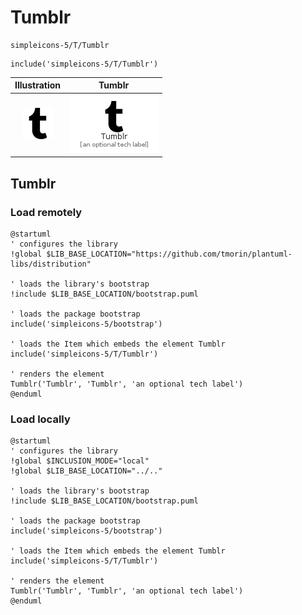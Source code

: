 # Tumblr


```text
simpleicons-5/T/Tumblr
```

```text
include('simpleicons-5/T/Tumblr')
```



| Illustration | Tumblr |
| :---: | :---: |
| ![illustration for Illustration](../../simpleicons-5/T/Tumblr.png) | ![illustration for Tumblr](../../simpleicons-5/T/Tumblr.Local.png) |




## Tumblr

### Load remotely
```plantuml
@startuml
' configures the library
!global $LIB_BASE_LOCATION="https://github.com/tmorin/plantuml-libs/distribution"

' loads the library's bootstrap
!include $LIB_BASE_LOCATION/bootstrap.puml

' loads the package bootstrap
include('simpleicons-5/bootstrap')

' loads the Item which embeds the element Tumblr
include('simpleicons-5/T/Tumblr')

' renders the element
Tumblr('Tumblr', 'Tumblr', 'an optional tech label')
@enduml
```

### Load locally
```plantuml
@startuml
' configures the library
!global $INCLUSION_MODE="local"
!global $LIB_BASE_LOCATION="../.."

' loads the library's bootstrap
!include $LIB_BASE_LOCATION/bootstrap.puml

' loads the package bootstrap
include('simpleicons-5/bootstrap')

' loads the Item which embeds the element Tumblr
include('simpleicons-5/T/Tumblr')

' renders the element
Tumblr('Tumblr', 'Tumblr', 'an optional tech label')
@enduml
```

